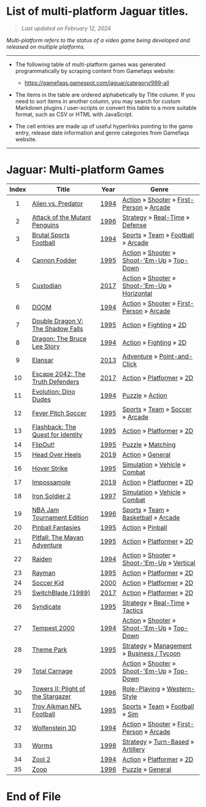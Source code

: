﻿# List of multi-platform Jaguar titles.

> *Last updated on February 12, 2024*

_Multi-platform refers to the status of a video game being developed and released on multiple platforms._

-----------------------------

 - The following table of multi-platform games was generated programmatically by scraping content from Gamefaqs website: 

    - https://gamefaqs.gamespot.com/jaguar/category/999-all
      
 - The items in the table are ordered alphabetically by Title column. If you need to sort items in another column, you may search for custom Markdown plugins / user-scripts or convert this table to a more suitable format, such as CSV or HTML with JavaScript.

 - The cell entries are made up of useful hyperlinks pointing to the game entry, release date information and genre categories from Gamefaqs website.

-----------------------------
# Jaguar∶ Multi-platform Games
|Index|Title|Year|Genre|
|:--:|--|--|--|
|1|<a href="https://gamefaqs.gamespot.com/jaguar/586871-alien-vs-predator" target="_blank" rel="noopener noreferrer">Alien vs. Predator</a>|<a href="https://gamefaqs.gamespot.com/jaguar/586871-alien-vs-predator/data" target="_blank" rel="noopener noreferrer">1994</a>|<a href="https://gamefaqs.gamespot.com/jaguar/category/54-action" target="_blank" rel="noopener noreferrer">Action</a> &raquo; <a href="https://gamefaqs.gamespot.com/jaguar/category/55-action-shooter" target="_blank" rel="noopener noreferrer">Shooter</a> &raquo; <a href="https://gamefaqs.gamespot.com/jaguar/category/79-action-shooter-first-person" target="_blank" rel="noopener noreferrer">First-Person</a> &raquo; <a href="https://gamefaqs.gamespot.com/jaguar/category/152-action-shooter-first-person-arcade" target="_blank" rel="noopener noreferrer">Arcade</a>|
|2|<a href="https://gamefaqs.gamespot.com/jaguar/586873-attack-of-the-mutant-penguins" target="_blank" rel="noopener noreferrer">Attack of the Mutant Penguins</a>|<a href="https://gamefaqs.gamespot.com/jaguar/586873-attack-of-the-mutant-penguins/data" target="_blank" rel="noopener noreferrer">1996</a>|<a href="https://gamefaqs.gamespot.com/jaguar/category/45-strategy" target="_blank" rel="noopener noreferrer">Strategy</a> &raquo; <a href="https://gamefaqs.gamespot.com/jaguar/category/58-strategy-real-time" target="_blank" rel="noopener noreferrer">Real-Time</a> &raquo; <a href="https://gamefaqs.gamespot.com/jaguar/category/303-strategy-real-time-defense" target="_blank" rel="noopener noreferrer">Defense</a>|
|3|<a href="https://gamefaqs.gamespot.com/jaguar/586876-brutal-sports-football" target="_blank" rel="noopener noreferrer">Brutal Sports Football</a>|<a href="https://gamefaqs.gamespot.com/jaguar/586876-brutal-sports-football/data" target="_blank" rel="noopener noreferrer">1994</a>|<a href="https://gamefaqs.gamespot.com/jaguar/category/43-sports" target="_blank" rel="noopener noreferrer">Sports</a> &raquo; <a href="https://gamefaqs.gamespot.com/jaguar/category/91-sports-team" target="_blank" rel="noopener noreferrer">Team</a> &raquo; <a href="https://gamefaqs.gamespot.com/jaguar/category/97-sports-team-football" target="_blank" rel="noopener noreferrer">Football</a> &raquo; <a href="https://gamefaqs.gamespot.com/jaguar/category/204-sports-team-football-arcade" target="_blank" rel="noopener noreferrer">Arcade</a>|
|4|<a href="https://gamefaqs.gamespot.com/jaguar/586878-cannon-fodder" target="_blank" rel="noopener noreferrer">Cannon Fodder</a>|<a href="https://gamefaqs.gamespot.com/jaguar/586878-cannon-fodder/data" target="_blank" rel="noopener noreferrer">1995</a>|<a href="https://gamefaqs.gamespot.com/jaguar/category/54-action" target="_blank" rel="noopener noreferrer">Action</a> &raquo; <a href="https://gamefaqs.gamespot.com/jaguar/category/55-action-shooter" target="_blank" rel="noopener noreferrer">Shooter</a> &raquo; <a href="https://gamefaqs.gamespot.com/jaguar/category/313-action-shooter-shoot-em-up" target="_blank" rel="noopener noreferrer">Shoot-&#039;Em-Up</a> &raquo; <a href="https://gamefaqs.gamespot.com/jaguar/category/272-action-shooter-shoot-em-up-top-down" target="_blank" rel="noopener noreferrer">Top-Down</a>|
|5|<a href="https://gamefaqs.gamespot.com/jaguar/269981-custodian" target="_blank" rel="noopener noreferrer">Custodian</a>|<a href="https://gamefaqs.gamespot.com/jaguar/269981-custodian/data" target="_blank" rel="noopener noreferrer">2017</a>|<a href="https://gamefaqs.gamespot.com/jaguar/category/54-action" target="_blank" rel="noopener noreferrer">Action</a> &raquo; <a href="https://gamefaqs.gamespot.com/jaguar/category/55-action-shooter" target="_blank" rel="noopener noreferrer">Shooter</a> &raquo; <a href="https://gamefaqs.gamespot.com/jaguar/category/313-action-shooter-shoot-em-up" target="_blank" rel="noopener noreferrer">Shoot-&#039;Em-Up</a> &raquo; <a href="https://gamefaqs.gamespot.com/jaguar/category/185-action-shooter-shoot-em-up-horizontal" target="_blank" rel="noopener noreferrer">Horizontal</a>|
|6|<a href="https://gamefaqs.gamespot.com/jaguar/563365-doom" target="_blank" rel="noopener noreferrer">DOOM</a>|<a href="https://gamefaqs.gamespot.com/jaguar/563365-doom/data" target="_blank" rel="noopener noreferrer">1994</a>|<a href="https://gamefaqs.gamespot.com/jaguar/category/54-action" target="_blank" rel="noopener noreferrer">Action</a> &raquo; <a href="https://gamefaqs.gamespot.com/jaguar/category/55-action-shooter" target="_blank" rel="noopener noreferrer">Shooter</a> &raquo; <a href="https://gamefaqs.gamespot.com/jaguar/category/79-action-shooter-first-person" target="_blank" rel="noopener noreferrer">First-Person</a> &raquo; <a href="https://gamefaqs.gamespot.com/jaguar/category/152-action-shooter-first-person-arcade" target="_blank" rel="noopener noreferrer">Arcade</a>|
|7|<a href="https://gamefaqs.gamespot.com/jaguar/586883-double-dragon-v-the-shadow-falls" target="_blank" rel="noopener noreferrer">Double Dragon V: The Shadow Falls</a>|<a href="https://gamefaqs.gamespot.com/jaguar/586883-double-dragon-v-the-shadow-falls/data" target="_blank" rel="noopener noreferrer">1995</a>|<a href="https://gamefaqs.gamespot.com/jaguar/category/54-action" target="_blank" rel="noopener noreferrer">Action</a> &raquo; <a href="https://gamefaqs.gamespot.com/jaguar/category/57-action-fighting" target="_blank" rel="noopener noreferrer">Fighting</a> &raquo; <a href="https://gamefaqs.gamespot.com/jaguar/category/86-action-fighting-2d" target="_blank" rel="noopener noreferrer">2D</a>|
|8|<a href="https://gamefaqs.gamespot.com/jaguar/586884-dragon-the-bruce-lee-story" target="_blank" rel="noopener noreferrer">Dragon: The Bruce Lee Story</a>|<a href="https://gamefaqs.gamespot.com/jaguar/586884-dragon-the-bruce-lee-story/data" target="_blank" rel="noopener noreferrer">1994</a>|<a href="https://gamefaqs.gamespot.com/jaguar/category/54-action" target="_blank" rel="noopener noreferrer">Action</a> &raquo; <a href="https://gamefaqs.gamespot.com/jaguar/category/57-action-fighting" target="_blank" rel="noopener noreferrer">Fighting</a> &raquo; <a href="https://gamefaqs.gamespot.com/jaguar/category/86-action-fighting-2d" target="_blank" rel="noopener noreferrer">2D</a>|
|9|<a href="https://gamefaqs.gamespot.com/jaguar/727733-elansar" target="_blank" rel="noopener noreferrer">Elansar</a>|<a href="https://gamefaqs.gamespot.com/jaguar/727733-elansar/data" target="_blank" rel="noopener noreferrer">2013</a>|<a href="https://gamefaqs.gamespot.com/jaguar/category/50-adventure" target="_blank" rel="noopener noreferrer">Adventure</a> &raquo; <a href="https://gamefaqs.gamespot.com/jaguar/category/295-adventure-point-and-click" target="_blank" rel="noopener noreferrer">Point-and-Click</a>|
|10|<a href="https://gamefaqs.gamespot.com/jaguar/317147-escape-2042-the-truth-defenders" target="_blank" rel="noopener noreferrer">Escape 2042: The Truth Defenders</a>|<a href="https://gamefaqs.gamespot.com/jaguar/317147-escape-2042-the-truth-defenders/data" target="_blank" rel="noopener noreferrer">2017</a>|<a href="https://gamefaqs.gamespot.com/jaguar/category/54-action" target="_blank" rel="noopener noreferrer">Action</a> &raquo; <a href="https://gamefaqs.gamespot.com/jaguar/category/56-action-platformer" target="_blank" rel="noopener noreferrer">Platformer</a> &raquo; <a href="https://gamefaqs.gamespot.com/jaguar/category/84-action-platformer-2d" target="_blank" rel="noopener noreferrer">2D</a>|
|11|<a href="https://gamefaqs.gamespot.com/jaguar/586886-evolution-dino-dudes" target="_blank" rel="noopener noreferrer">Evolution: Dino Dudes</a>|<a href="https://gamefaqs.gamespot.com/jaguar/586886-evolution-dino-dudes/data" target="_blank" rel="noopener noreferrer">1994</a>|<a href="https://gamefaqs.gamespot.com/jaguar/category/173-puzzle" target="_blank" rel="noopener noreferrer">Puzzle</a> &raquo; <a href="https://gamefaqs.gamespot.com/jaguar/category/282-puzzle-action" target="_blank" rel="noopener noreferrer">Action</a>|
|12|<a href="https://gamefaqs.gamespot.com/jaguar/586887-fever-pitch-soccer" target="_blank" rel="noopener noreferrer">Fever Pitch Soccer</a>|<a href="https://gamefaqs.gamespot.com/jaguar/586887-fever-pitch-soccer/data" target="_blank" rel="noopener noreferrer">1995</a>|<a href="https://gamefaqs.gamespot.com/jaguar/category/43-sports" target="_blank" rel="noopener noreferrer">Sports</a> &raquo; <a href="https://gamefaqs.gamespot.com/jaguar/category/91-sports-team" target="_blank" rel="noopener noreferrer">Team</a> &raquo; <a href="https://gamefaqs.gamespot.com/jaguar/category/100-sports-team-soccer" target="_blank" rel="noopener noreferrer">Soccer</a> &raquo; <a href="https://gamefaqs.gamespot.com/jaguar/category/210-sports-team-soccer-arcade" target="_blank" rel="noopener noreferrer">Arcade</a>|
|13|<a href="https://gamefaqs.gamespot.com/jaguar/586889-flashback-the-quest-for-identity" target="_blank" rel="noopener noreferrer">Flashback: The Quest for Identity</a>|<a href="https://gamefaqs.gamespot.com/jaguar/586889-flashback-the-quest-for-identity/data" target="_blank" rel="noopener noreferrer">1995</a>|<a href="https://gamefaqs.gamespot.com/jaguar/category/54-action" target="_blank" rel="noopener noreferrer">Action</a> &raquo; <a href="https://gamefaqs.gamespot.com/jaguar/category/56-action-platformer" target="_blank" rel="noopener noreferrer">Platformer</a> &raquo; <a href="https://gamefaqs.gamespot.com/jaguar/category/84-action-platformer-2d" target="_blank" rel="noopener noreferrer">2D</a>|
|14|<a href="https://gamefaqs.gamespot.com/jaguar/586890-flipout" target="_blank" rel="noopener noreferrer">FlipOut!</a>|<a href="https://gamefaqs.gamespot.com/jaguar/586890-flipout/data" target="_blank" rel="noopener noreferrer">1995</a>|<a href="https://gamefaqs.gamespot.com/jaguar/category/173-puzzle" target="_blank" rel="noopener noreferrer">Puzzle</a> &raquo; <a href="https://gamefaqs.gamespot.com/jaguar/category/283-puzzle-matching" target="_blank" rel="noopener noreferrer">Matching</a>|
|15|<a href="https://gamefaqs.gamespot.com/jaguar/269982-head-over-heels" target="_blank" rel="noopener noreferrer">Head Over Heels</a>|<a href="https://gamefaqs.gamespot.com/jaguar/269982-head-over-heels/data" target="_blank" rel="noopener noreferrer">2019</a>|<a href="https://gamefaqs.gamespot.com/jaguar/category/54-action" target="_blank" rel="noopener noreferrer">Action</a> &raquo; <a href="https://gamefaqs.gamespot.com/jaguar/category/250-action-general" target="_blank" rel="noopener noreferrer">General</a>|
|16|<a href="https://gamefaqs.gamespot.com/jaguar/586891-hover-strike" target="_blank" rel="noopener noreferrer">Hover Strike</a>|<a href="https://gamefaqs.gamespot.com/jaguar/586891-hover-strike/data" target="_blank" rel="noopener noreferrer">1995</a>|<a href="https://gamefaqs.gamespot.com/jaguar/category/46-simulation" target="_blank" rel="noopener noreferrer">Simulation</a> &raquo; <a href="https://gamefaqs.gamespot.com/jaguar/category/316-simulation-vehicle" target="_blank" rel="noopener noreferrer">Vehicle</a> &raquo; <a href="https://gamefaqs.gamespot.com/jaguar/category/124-simulation-vehicle-combat" target="_blank" rel="noopener noreferrer">Combat</a>|
|17|<a href="https://gamefaqs.gamespot.com/jaguar/269983-impossamole" target="_blank" rel="noopener noreferrer">Impossamole</a>|<a href="https://gamefaqs.gamespot.com/jaguar/269983-impossamole/data" target="_blank" rel="noopener noreferrer">2019</a>|<a href="https://gamefaqs.gamespot.com/jaguar/category/54-action" target="_blank" rel="noopener noreferrer">Action</a> &raquo; <a href="https://gamefaqs.gamespot.com/jaguar/category/56-action-platformer" target="_blank" rel="noopener noreferrer">Platformer</a> &raquo; <a href="https://gamefaqs.gamespot.com/jaguar/category/84-action-platformer-2d" target="_blank" rel="noopener noreferrer">2D</a>|
|18|<a href="https://gamefaqs.gamespot.com/jaguar/917839-iron-soldier-2" target="_blank" rel="noopener noreferrer">Iron Soldier 2</a>|<a href="https://gamefaqs.gamespot.com/jaguar/917839-iron-soldier-2/data" target="_blank" rel="noopener noreferrer">1997</a>|<a href="https://gamefaqs.gamespot.com/jaguar/category/46-simulation" target="_blank" rel="noopener noreferrer">Simulation</a> &raquo; <a href="https://gamefaqs.gamespot.com/jaguar/category/316-simulation-vehicle" target="_blank" rel="noopener noreferrer">Vehicle</a> &raquo; <a href="https://gamefaqs.gamespot.com/jaguar/category/124-simulation-vehicle-combat" target="_blank" rel="noopener noreferrer">Combat</a>|
|19|<a href="https://gamefaqs.gamespot.com/jaguar/586898-nba-jam-tournament-edition" target="_blank" rel="noopener noreferrer">NBA Jam Tournament Edition</a>|<a href="https://gamefaqs.gamespot.com/jaguar/586898-nba-jam-tournament-edition/data" target="_blank" rel="noopener noreferrer">1996</a>|<a href="https://gamefaqs.gamespot.com/jaguar/category/43-sports" target="_blank" rel="noopener noreferrer">Sports</a> &raquo; <a href="https://gamefaqs.gamespot.com/jaguar/category/91-sports-team" target="_blank" rel="noopener noreferrer">Team</a> &raquo; <a href="https://gamefaqs.gamespot.com/jaguar/category/95-sports-team-basketball" target="_blank" rel="noopener noreferrer">Basketball</a> &raquo; <a href="https://gamefaqs.gamespot.com/jaguar/category/202-sports-team-basketball-arcade" target="_blank" rel="noopener noreferrer">Arcade</a>|
|20|<a href="https://gamefaqs.gamespot.com/jaguar/586899-pinball-fantasies" target="_blank" rel="noopener noreferrer">Pinball Fantasies</a>|<a href="https://gamefaqs.gamespot.com/jaguar/586899-pinball-fantasies/data" target="_blank" rel="noopener noreferrer">1995</a>|<a href="https://gamefaqs.gamespot.com/jaguar/category/54-action" target="_blank" rel="noopener noreferrer">Action</a> &raquo; <a href="https://gamefaqs.gamespot.com/jaguar/category/114-action-pinball" target="_blank" rel="noopener noreferrer">Pinball</a>|
|21|<a href="https://gamefaqs.gamespot.com/jaguar/586900-pitfall-the-mayan-adventure" target="_blank" rel="noopener noreferrer">Pitfall: The Mayan Adventure</a>|<a href="https://gamefaqs.gamespot.com/jaguar/586900-pitfall-the-mayan-adventure/data" target="_blank" rel="noopener noreferrer">1995</a>|<a href="https://gamefaqs.gamespot.com/jaguar/category/54-action" target="_blank" rel="noopener noreferrer">Action</a> &raquo; <a href="https://gamefaqs.gamespot.com/jaguar/category/56-action-platformer" target="_blank" rel="noopener noreferrer">Platformer</a> &raquo; <a href="https://gamefaqs.gamespot.com/jaguar/category/84-action-platformer-2d" target="_blank" rel="noopener noreferrer">2D</a>|
|22|<a href="https://gamefaqs.gamespot.com/jaguar/586902-raiden" target="_blank" rel="noopener noreferrer">Raiden</a>|<a href="https://gamefaqs.gamespot.com/jaguar/586902-raiden/data" target="_blank" rel="noopener noreferrer">1994</a>|<a href="https://gamefaqs.gamespot.com/jaguar/category/54-action" target="_blank" rel="noopener noreferrer">Action</a> &raquo; <a href="https://gamefaqs.gamespot.com/jaguar/category/55-action-shooter" target="_blank" rel="noopener noreferrer">Shooter</a> &raquo; <a href="https://gamefaqs.gamespot.com/jaguar/category/313-action-shooter-shoot-em-up" target="_blank" rel="noopener noreferrer">Shoot-&#039;Em-Up</a> &raquo; <a href="https://gamefaqs.gamespot.com/jaguar/category/83-action-shooter-shoot-em-up-vertical" target="_blank" rel="noopener noreferrer">Vertical</a>|
|23|<a href="https://gamefaqs.gamespot.com/jaguar/586903-rayman" target="_blank" rel="noopener noreferrer">Rayman</a>|<a href="https://gamefaqs.gamespot.com/jaguar/586903-rayman/data" target="_blank" rel="noopener noreferrer">1995</a>|<a href="https://gamefaqs.gamespot.com/jaguar/category/54-action" target="_blank" rel="noopener noreferrer">Action</a> &raquo; <a href="https://gamefaqs.gamespot.com/jaguar/category/56-action-platformer" target="_blank" rel="noopener noreferrer">Platformer</a> &raquo; <a href="https://gamefaqs.gamespot.com/jaguar/category/84-action-platformer-2d" target="_blank" rel="noopener noreferrer">2D</a>|
|24|<a href="https://gamefaqs.gamespot.com/jaguar/917840-soccer-kid" target="_blank" rel="noopener noreferrer">Soccer Kid</a>|<a href="https://gamefaqs.gamespot.com/jaguar/917840-soccer-kid/data" target="_blank" rel="noopener noreferrer">2000</a>|<a href="https://gamefaqs.gamespot.com/jaguar/category/54-action" target="_blank" rel="noopener noreferrer">Action</a> &raquo; <a href="https://gamefaqs.gamespot.com/jaguar/category/56-action-platformer" target="_blank" rel="noopener noreferrer">Platformer</a> &raquo; <a href="https://gamefaqs.gamespot.com/jaguar/category/84-action-platformer-2d" target="_blank" rel="noopener noreferrer">2D</a>|
|25|<a href="https://gamefaqs.gamespot.com/jaguar/269984-switchblade-1989" target="_blank" rel="noopener noreferrer">SwitchBlade (1989)</a>|<a href="https://gamefaqs.gamespot.com/jaguar/269984-switchblade-1989/data" target="_blank" rel="noopener noreferrer">2017</a>|<a href="https://gamefaqs.gamespot.com/jaguar/category/54-action" target="_blank" rel="noopener noreferrer">Action</a> &raquo; <a href="https://gamefaqs.gamespot.com/jaguar/category/56-action-platformer" target="_blank" rel="noopener noreferrer">Platformer</a> &raquo; <a href="https://gamefaqs.gamespot.com/jaguar/category/84-action-platformer-2d" target="_blank" rel="noopener noreferrer">2D</a>|
|26|<a href="https://gamefaqs.gamespot.com/jaguar/586907-syndicate" target="_blank" rel="noopener noreferrer">Syndicate</a>|<a href="https://gamefaqs.gamespot.com/jaguar/586907-syndicate/data" target="_blank" rel="noopener noreferrer">1995</a>|<a href="https://gamefaqs.gamespot.com/jaguar/category/45-strategy" target="_blank" rel="noopener noreferrer">Strategy</a> &raquo; <a href="https://gamefaqs.gamespot.com/jaguar/category/58-strategy-real-time" target="_blank" rel="noopener noreferrer">Real-Time</a> &raquo; <a href="https://gamefaqs.gamespot.com/jaguar/category/304-strategy-real-time-tactics" target="_blank" rel="noopener noreferrer">Tactics</a>|
|27|<a href="https://gamefaqs.gamespot.com/jaguar/586908-tempest-2000" target="_blank" rel="noopener noreferrer">Tempest 2000</a>|<a href="https://gamefaqs.gamespot.com/jaguar/586908-tempest-2000/data" target="_blank" rel="noopener noreferrer">1994</a>|<a href="https://gamefaqs.gamespot.com/jaguar/category/54-action" target="_blank" rel="noopener noreferrer">Action</a> &raquo; <a href="https://gamefaqs.gamespot.com/jaguar/category/55-action-shooter" target="_blank" rel="noopener noreferrer">Shooter</a> &raquo; <a href="https://gamefaqs.gamespot.com/jaguar/category/313-action-shooter-shoot-em-up" target="_blank" rel="noopener noreferrer">Shoot-&#039;Em-Up</a> &raquo; <a href="https://gamefaqs.gamespot.com/jaguar/category/272-action-shooter-shoot-em-up-top-down" target="_blank" rel="noopener noreferrer">Top-Down</a>|
|28|<a href="https://gamefaqs.gamespot.com/jaguar/586909-theme-park" target="_blank" rel="noopener noreferrer">Theme Park</a>|<a href="https://gamefaqs.gamespot.com/jaguar/586909-theme-park/data" target="_blank" rel="noopener noreferrer">1995</a>|<a href="https://gamefaqs.gamespot.com/jaguar/category/45-strategy" target="_blank" rel="noopener noreferrer">Strategy</a> &raquo; <a href="https://gamefaqs.gamespot.com/jaguar/category/60-strategy-management" target="_blank" rel="noopener noreferrer">Management</a> &raquo; <a href="https://gamefaqs.gamespot.com/jaguar/category/220-strategy-management-business-tycoon" target="_blank" rel="noopener noreferrer">Business / Tycoon</a>|
|29|<a href="https://gamefaqs.gamespot.com/jaguar/931103-total-carnage" target="_blank" rel="noopener noreferrer">Total Carnage</a>|<a href="https://gamefaqs.gamespot.com/jaguar/931103-total-carnage/data" target="_blank" rel="noopener noreferrer">2005</a>|<a href="https://gamefaqs.gamespot.com/jaguar/category/54-action" target="_blank" rel="noopener noreferrer">Action</a> &raquo; <a href="https://gamefaqs.gamespot.com/jaguar/category/55-action-shooter" target="_blank" rel="noopener noreferrer">Shooter</a> &raquo; <a href="https://gamefaqs.gamespot.com/jaguar/category/313-action-shooter-shoot-em-up" target="_blank" rel="noopener noreferrer">Shoot-&#039;Em-Up</a> &raquo; <a href="https://gamefaqs.gamespot.com/jaguar/category/272-action-shooter-shoot-em-up-top-down" target="_blank" rel="noopener noreferrer">Top-Down</a>|
|30|<a href="https://gamefaqs.gamespot.com/jaguar/586910-towers-ii-plight-of-the-stargazer" target="_blank" rel="noopener noreferrer">Towers II: Plight of the Stargazer</a>|<a href="https://gamefaqs.gamespot.com/jaguar/586910-towers-ii-plight-of-the-stargazer/data" target="_blank" rel="noopener noreferrer">1996</a>|<a href="https://gamefaqs.gamespot.com/jaguar/category/48-role-playing" target="_blank" rel="noopener noreferrer">Role-Playing</a> &raquo; <a href="https://gamefaqs.gamespot.com/jaguar/category/72-role-playing-western-style" target="_blank" rel="noopener noreferrer">Western-Style</a>|
|31|<a href="https://gamefaqs.gamespot.com/jaguar/586912-troy-aikman-nfl-football" target="_blank" rel="noopener noreferrer">Troy Aikman NFL Football</a>|<a href="https://gamefaqs.gamespot.com/jaguar/586912-troy-aikman-nfl-football/data" target="_blank" rel="noopener noreferrer">1995</a>|<a href="https://gamefaqs.gamespot.com/jaguar/category/43-sports" target="_blank" rel="noopener noreferrer">Sports</a> &raquo; <a href="https://gamefaqs.gamespot.com/jaguar/category/91-sports-team" target="_blank" rel="noopener noreferrer">Team</a> &raquo; <a href="https://gamefaqs.gamespot.com/jaguar/category/97-sports-team-football" target="_blank" rel="noopener noreferrer">Football</a> &raquo; <a href="https://gamefaqs.gamespot.com/jaguar/category/205-sports-team-football-sim" target="_blank" rel="noopener noreferrer">Sim</a>|
|32|<a href="https://gamefaqs.gamespot.com/jaguar/586916-wolfenstein-3d" target="_blank" rel="noopener noreferrer">Wolfenstein 3D</a>|<a href="https://gamefaqs.gamespot.com/jaguar/586916-wolfenstein-3d/data" target="_blank" rel="noopener noreferrer">1994</a>|<a href="https://gamefaqs.gamespot.com/jaguar/category/54-action" target="_blank" rel="noopener noreferrer">Action</a> &raquo; <a href="https://gamefaqs.gamespot.com/jaguar/category/55-action-shooter" target="_blank" rel="noopener noreferrer">Shooter</a> &raquo; <a href="https://gamefaqs.gamespot.com/jaguar/category/79-action-shooter-first-person" target="_blank" rel="noopener noreferrer">First-Person</a> &raquo; <a href="https://gamefaqs.gamespot.com/jaguar/category/152-action-shooter-first-person-arcade" target="_blank" rel="noopener noreferrer">Arcade</a>|
|33|<a href="https://gamefaqs.gamespot.com/jaguar/586917-worms" target="_blank" rel="noopener noreferrer">Worms</a>|<a href="https://gamefaqs.gamespot.com/jaguar/586917-worms/data" target="_blank" rel="noopener noreferrer">1998</a>|<a href="https://gamefaqs.gamespot.com/jaguar/category/45-strategy" target="_blank" rel="noopener noreferrer">Strategy</a> &raquo; <a href="https://gamefaqs.gamespot.com/jaguar/category/59-strategy-turn-based" target="_blank" rel="noopener noreferrer">Turn-Based</a> &raquo; <a href="https://gamefaqs.gamespot.com/jaguar/category/307-strategy-turn-based-artillery" target="_blank" rel="noopener noreferrer">Artillery</a>|
|34|<a href="https://gamefaqs.gamespot.com/jaguar/586919-zool-2" target="_blank" rel="noopener noreferrer">Zool 2</a>|<a href="https://gamefaqs.gamespot.com/jaguar/586919-zool-2/data" target="_blank" rel="noopener noreferrer">1994</a>|<a href="https://gamefaqs.gamespot.com/jaguar/category/54-action" target="_blank" rel="noopener noreferrer">Action</a> &raquo; <a href="https://gamefaqs.gamespot.com/jaguar/category/56-action-platformer" target="_blank" rel="noopener noreferrer">Platformer</a> &raquo; <a href="https://gamefaqs.gamespot.com/jaguar/category/84-action-platformer-2d" target="_blank" rel="noopener noreferrer">2D</a>|
|35|<a href="https://gamefaqs.gamespot.com/jaguar/586920-zoop" target="_blank" rel="noopener noreferrer">Zoop</a>|<a href="https://gamefaqs.gamespot.com/jaguar/586920-zoop/data" target="_blank" rel="noopener noreferrer">1996</a>|<a href="https://gamefaqs.gamespot.com/jaguar/category/173-puzzle" target="_blank" rel="noopener noreferrer">Puzzle</a> &raquo; <a href="https://gamefaqs.gamespot.com/jaguar/category/281-puzzle-general" target="_blank" rel="noopener noreferrer">General</a>|

# End of File